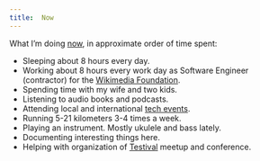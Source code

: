 ```yaml
---
title:  Now
---
```

What I’m doing [now](https://sivers.org/now), in approximate order of time spent:

- Sleeping about 8 hours every day.
- Working about 8 hours every work day as Software Engineer (contractor) for the [Wikimedia Foundation](https://wikimediafoundation.org).
- Spending time with my wife and two kids.
- Listening to audio books and podcasts.
- Attending local and international [tech events](/event).
- Running 5-21 kilometers 3-4 times a week.
- Playing an instrument. Mostly ukulele and bass lately.
- Documenting interesting things here.
- Helping with organization of [Testival](http://www.testival.eu/) meetup and conference.
